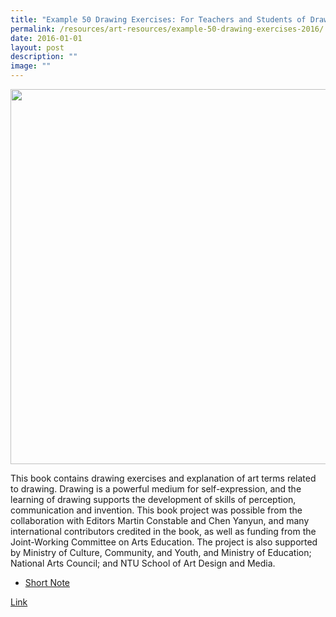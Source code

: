 ```yaml
---
title: "Example 50 Drawing Exercises: For Teachers and Students of Drawing (2016)"
permalink: /resources/art-resources/example-50-drawing-exercises-2016/
date: 2016-01-01
layout: post
description: ""
image: ""
---
```

<img src="/images/ed436fe71u0070.png" 
         style="width:600px"
	/>


This book contains drawing exercises and explanation of art terms related to drawing. Drawing is a powerful medium for self-expression, and the learning of drawing supports the development of skills of perception, communication and invention. This book project was possible from the collaboration with Editors Martin Constable and Chen Yanyun, and many international contributors credited in the book, as well as funding from the Joint-Working Committee on Arts Education. The project is also supported by Ministry of Culture, Community, and Youth, and Ministry of Education; National Arts Council; and NTU School of Art Design and Media.

*   [Short Note](https://go.gov.sg/50-drawing-exercises-note)

[Link](https://go.gov.sg/50-drawing-exercises-main)